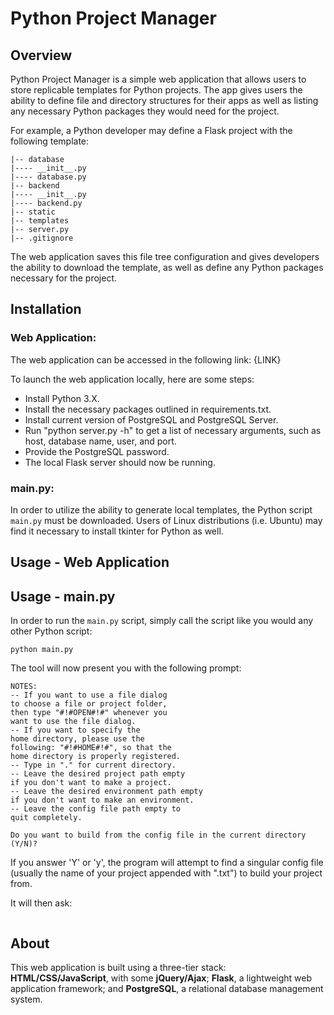 # Python Project Manager

## Overview
Python Project Manager is a simple web application that allows users to store replicable templates for Python projects. The app gives users the ability to define file and directory structures for their apps as well as listing any necessary Python packages they would need for the project.

For example, a Python developer may define a Flask project with the following template:

```
|-- database
|---- __init__.py
|---- database.py
|-- backend
|---- __init__.py
|---- backend.py
|-- static
|-- templates
|-- server.py
|-- .gitignore
```

The web application saves this file tree configuration and gives developers the ability to download
the template, as well as define any Python packages necessary for the project.

## Installation

### Web Application:
The web application can be accessed in the following link: {LINK}

To launch the web application locally, here are some steps:
* Install Python 3.X.
* Install the necessary packages outlined in requirements.txt.
* Install current version of PostgreSQL and PostgreSQL Server.
* Run "python server.py -h" to get a list of necessary arguments, such as host, database name, user, and port.
* Provide the PostgreSQL password.
* The local Flask server should now be running.

### main.py:
In order to utilize the ability to generate local templates, the Python script ```main.py``` must be downloaded.
Users of Linux distributions (i.e. Ubuntu) may find it necessary to install tkinter for Python as well.

## Usage - Web Application


## Usage - main.py
In order to run the ```main.py``` script, simply call the script like you would any other Python script:

```python main.py```

The tool will now present you with the following prompt:
```
NOTES:
-- If you want to use a file dialog
to choose a file or project folder,
then type "#!#OPEN#!#" whenever you
want to use the file dialog.
-- If you want to specify the
home directory, please use the
following: "#!#HOME#!#", so that the
home directory is properly registered.
-- Type in "." for current directory.
-- Leave the desired project path empty
if you don't want to make a project.
-- Leave the desired environment path empty
if you don't want to make an environment.
-- Leave the config file path empty to
quit completely.

Do you want to build from the config file in the current directory (Y/N)?
```

If you answer 'Y' or 'y', the program will attempt to find a singular config file
(usually the name of your project appended with ".txt") to build your project from.

It will then ask:

```

```


## About
This web application is built using a three-tier stack: **HTML/CSS/JavaScript**, with some **jQuery/Ajax**; **Flask**,
a lightweight web application framework; and **PostgreSQL**, a relational database management system.